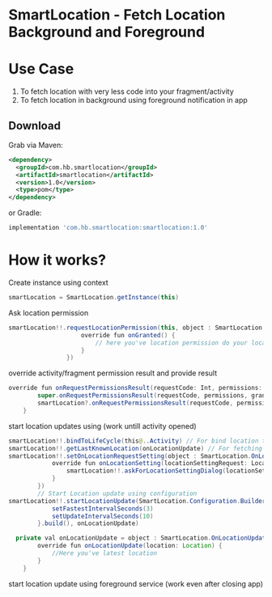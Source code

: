 # SmartLocation - Fetch Location Background and Foreground

# Use Case
1. To fetch location with very less code into your fragment/activity
2. To fetch location in background using foreground notification in app

Download
--------

Grab via Maven:
```xml
<dependency>
  <groupId>com.hb.smartlocation</groupId>
  <artifactId>smartlocation</artifactId>
  <version>1.0</version>
  <type>pom</type>
</dependency>
```
or Gradle:
```groovy
implementation 'com.hb.smartlocation:smartlocation:1.0'
```

# How it works?

Create instance using context

```java
smartLocation = SmartLocation.getInstance(this) 
```

Ask location permission
```java
smartLocation!!.requestLocationPermission(this, object : SmartLocation.OnLocationPermission {
                    override fun onGranted() {
                        // here you've location permission do your location stuff here
                    }
                })
```

override activity/fragment permission result and provide result
```java
override fun onRequestPermissionsResult(requestCode: Int, permissions: Array<String>, grantResults: IntArray) {
        super.onRequestPermissionsResult(requestCode, permissions, grantResults)
        smartLocation?.onRequestPermissionsResult(requestCode, permissions, grantResults)
    }
```
start location updates using (work untill activity opened)
```java
smartLocation!!.bindToLifeCycle(this@..Activity) // For bind location to activity
smartLocation!!.getLastKnownLocation(onLocationUpdate) // For fetching last known location (optional)
smartLocation!!.setOnLocationRequestSetting(object : SmartLocation.OnLocationSetting { // For location request
            override fun onLocationSetting(locationSettingRequest: LocationSettingsRequest) {
                smartLocation!!.askForLocationSettingDialog(locationSettingRequest, this@...Activity)
            }
        })
        // Start Location update using configuration
smartLocation!!.startLocationUpdate(SmartLocation.Configuration.Builder().apply {
            setFastestIntervalSeconds(3)
            setUpdateIntervalSeconds(10)
        }.build(), onLocationUpdate)
```

```java
  private val onLocationUpdate = object : SmartLocation.OnLocationUpdate {
        override fun onLocationUpdate(location: Location) {
            //Here you've latest location
        }
    }
```

start location update using foreground service (work even after closing app)
